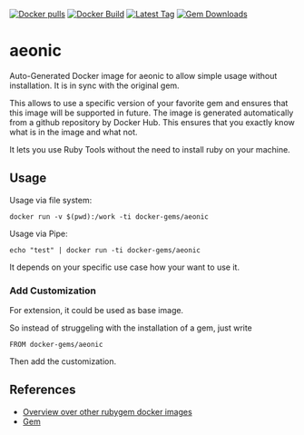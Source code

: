 [![Docker pulls](https://img.shields.io/docker/pulls/rubygem/aeonic.svg)](https://hub.docker.com/r/rubygem/aeonic/)
[![Docker Build](https://img.shields.io/docker/automated/rubygem/aeonic.svg)](https://hub.docker.com/r/rubygem/aeonic/)
[![Latest Tag](https://img.shields.io/github/tag/docker-rubygem/aeonic.svg)](https://hub.docker.com/r/rubygem/aeonic/)
[![Gem Downloads](https://img.shields.io/gem/dt/aeonic.svg)](https://rubygems.org/gems/aeonic/)
# aeonic

Auto-Generated Docker image for aeonic to allow simple usage without installation.
It is in sync with the original gem.

This allows to use a specific version of your favorite gem and ensures that this image will be supported in future.
The image is generated automatically from a github repository by Docker Hub.
This ensures that you exactly know what is in the image and what not.

It lets you use Ruby Tools without the need to install ruby on your machine.

## Usage

Usage via file system:

`docker run -v $(pwd):/work -ti docker-gems/aeonic`

Usage via Pipe:

`echo "test" | docker run -ti docker-gems/aeonic`

It depends on your specific use case how your want to use it.

### Add Customization

For extension, it could be used as base image.

So instead of struggeling with the installation of a gem, just write

`FROM docker-gems/aeonic`

Then add the customization.

## References

 - [Overview over other rubygem docker images](https://github.com/thinkbot/docker-rubygem)
 - [Gem](https://rubygems.org/gems/aeonic/)
